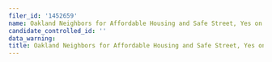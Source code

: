 ```yaml
---
filer_id: '1452659'
name: Oakland Neighbors for Affordable Housing and Safe Street, Yes on U 2022
candidate_controlled_id: ''
data_warning: 
title: Oakland Neighbors for Affordable Housing and Safe Street, Yes on U 2022
---
```

